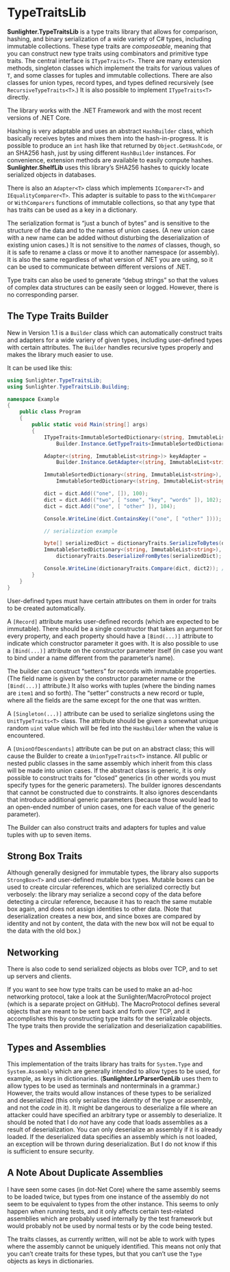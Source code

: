 <!-- -*- coding: utf-8; fill-column: 118 -*- -->

# TypeTraitsLib

**Sunlighter.TypeTraitsLib** is a type traits library that allows for comparison, hashing, and binary serialization of
a wide variety of C# types, including immutable collections. These type traits are *composeable*, meaning that you can
construct new type traits using combinators and primitive type traits. The central interface is
`ITypeTraits<T>`. There are many extension methods, singleton classes which implement the traits for various values of
`T`, and some classes for tuples and immutable collections. There are also classes for union types, record types, and
types defined recursively (see `RecursiveTypeTraits<T>`.) It is also possible to implement `ITypeTraits<T>` directly.

The library works with the .NET Framework and with the most recent versions of .NET Core.

Hashing is very adaptable and uses an abstract `HashBuilder` class, which basically receives bytes and mixes them into
the hash-in-progress. It is possible to produce an `int` hash like that returned by `Object.GetHashCode`, or an SHA256
hash, just by using different `HashBuilder` instances. For convenience, extension methods are available to easily
compute hashes. **Sunlighter.ShelfLib** uses this library&rsquo;s SHA256 hashes to quickly locate serialized objects
in databases.

There is also an `Adapter<T>` class which implements `IComparer<T>` and `IEqualityComparer<T>`. This adapter is
suitable to pass to the `WithComparer` or `WithComparers` functions of immutable collections, so that any type that
has traits can be used as a key in a dictionary.

The serialization format is &ldquo;just a bunch of bytes&rdquo; and is sensitive to the structure of the data and to
the names of union cases. (A new union case with a new name can be added without disturbing the deserialization of
existing union cases.) It is not sensitive to the *names* of classes, though, so it is safe to rename a class or move
it to another namespace (or assembly). It is also the same regardless of what version of .NET you are using, so it can
be used to communicate between different versions of .NET.

Type traits can also be used to generate &ldquo;debug strings&rdquo; so that the values of complex data structures can
be easily seen or logged. However, there is no corresponding parser.

## The Type Traits Builder

New in Version 1.1 is a `Builder` class which can automatically construct traits and adapters for a wide variery of
given types, including user-defined types with certain attributes. The `Builder` handles recursive types properly and
makes the library much easier to use.

It can be used like this:

```csharp
using Sunlighter.TypeTraitsLib;
using Sunlighter.TypeTraitsLib.Building;

namespace Example
{
    public class Program
    {
        public static void Main(string[] args)
        {
            ITypeTraits<ImmutableSortedDictionary<(string, ImmutableList<string>), long>> dictionaryTraits =
                Builder.Instance.GetTypeTraits<ImmutableSortedDictionary<(string, ImmutableList<string>), long>>();

            Adapter<(string, ImmutableList<string>)> keyAdapter =
                Builder.Instance.GetAdapter<(string, ImmutableList<string>)>();

            ImmutableSortedDictionary<(string, ImmutableList<string>), long> dict =
                ImmutableSortedDictionary<(string, ImmutableList<string>), long>.Empty.WithComparers(keyAdapter);

            dict = dict.Add(("one", []), 100);
            dict = dict.Add(("two", [ "some", "key", "words" ]), 102);
            dict = dict.Add(("one", [ "other" ]), 104);

            Console.WriteLine(dict.ContainsKey(("one", [ "other" ]))); // True

            // serialization example

            byte[] serializedDict = dictionaryTraits.SerializeToBytes(dict);
            ImmutableSortedDictionary<(string, ImmutableList<string>), long> dict2 =
                dictionaryTraits.DeserializeFromBytes(serializedDict);

            Console.WriteLine(dictionaryTraits.Compare(dict, dict2)); // 0
        }
    }
}
```

User-defined types must have certain attributes on them in order for traits to be created automatically.

A `[Record]` attribute marks user-defined records (which are expected to be immutable). There should be a single
constructor that takes an argument for every property, and each property should have a `[Bind(...)]` attribute to
indicate which constructor parameter it goes with. It is also possible to use a `[Bind(...)]` attribute on the
constructor parameter itself (in case you want to bind under a name different from the parameter&rsquo;s name).

The builder can construct &ldquo;setters&rdquo; for records with immutable properties. (The field name is given by the
constructor parameter name or the `[Bind(...)]` attribute.) It also works with tuples (where the binding names are
`item1` and so forth). The &ldquo;setter&rdquo; constructs a new record or tuple, where all the fields are the same
except for the one that was written.

A `[Singleton(...)]` attribute can be used to serialize singletons using the `UnitTypeTraits<T>` class. The attribute
should be given a somewhat unique random `uint` value which will be fed into the `HashBuilder` when the value is
encountered.

A `[UnionOfDescendants]` attribute can be put on an abstract class; this will cause the Builder to create a
`UnionTypeTraits<T>` instance. All public or nested public classes in the same assembly which inherit from this class
will be made into union cases. If the abstract class is generic, it is only possible to construct traits for
&ldquo;closed&rdquo; generics (in other words you must specify types for the generic parameters). The builder ignores
descendants that cannot be constructed due to constraints. It also ignores descendants that introduce additional
generic parameters (because those would lead to an open-ended number of union cases, one for each value of the generic
parameter).

The Builder can also construct traits and adapters for tuples and value tuples with up to seven items.

## Strong Box Traits

Although generally designed for immutable types, the library also supports `StrongBox<T>` and user-defined mutable box
types. Mutable boxes can be used to create circular references, which are serialized correctly but verbosely: the
library may serialize a second copy of the data before detecting a circular reference, because it has to reach the
same mutable box again, and does not assign identities to other data. (Note that deserialization creates a new box,
and since boxes are compared by identity and not by content, the data with the new box will not be equal to the data
with the old box.)

## Networking

There is also code to send serialized objects as blobs over TCP, and to set up servers and clients.

If you want to see how type traits can be used to make an ad-hoc networking protocol, take a look at the
Sunlighter/MacroProtocol project (which is a separate project on GitHub). The MacroProtocol defines several objects
that are meant to be sent back and forth over TCP, and it accomplishes this by constructing type traits for the
serializable objects. The type traits then provide the serialization and deserialization capabilities.

## Types and Assemblies

This implementation of the traits library has traits for `System.Type` and `System.Assembly` which are generally
intended to allow types to be used, for example, as keys in dictionaries. (**Sunlighter.LrParserGenLib** uses them to
allow types to be used as terminals and nonterminals in a grammar.) However, the traits would allow instances of these
types to be serialized and deserialized (this only serializes the *identity* of the type or assembly, and not the
*code* in it). It might be dangerous to deserialize a file where an attacker could have specified an arbitrary type or
assembly to deserialize. It should be noted that I do *not* have any code that loads assemblies as a result of
deserialization. You can only deserialize an assembly if it is already loaded. If the deserialized data specifies an
assembly which is not loaded, an exception will be thrown during deserialization. But I do not know if this is
sufficient to ensure security.

## A Note About Duplicate Assemblies

I have seen some cases (in dot-Net Core) where the same assembly seems to be loaded twice, but types from one instance
of the assembly do not seem to be equivalent to types from the other instance. This seems to only happen when running
tests, and it only affects certain test-related assemblies which are probably used internally by the test framework
but would probably not be used by normal tests or by the code being tested.

The traits classes, as currently written, will not be able to work with types where the assembly cannot be uniquely
identified. This means not only that you can&rsquo;t create traits for these types, but that you can&rsquo;t use the
`Type` objects as keys in dictionaries.
